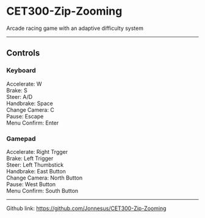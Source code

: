# CET300-Zip-Zooming
 
Arcade racing game with an adaptive difficulty system

---
## Controls
### Keyboard
Accelerate: W\
Brake: S\
Steer: A/D\
Handbrake: Space\
Change Camera: C\
Pause: Escape\
Menu Confirm: Enter

### Gamepad
Accelerate: Right Trgger\
Brake: Left Trigger\
Steer: Left Thumbstick\
Handbrake: East Button\
Change Camera: North Button\
Pause: West Button\
Menu Confirm: South Button

---

Github link: https://github.com/Jonnesus/CET300-Zip-Zooming